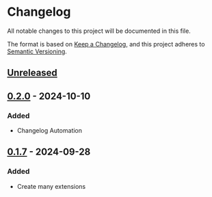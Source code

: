 # Changelog

All notable changes to this project will be documented in this file.

The format is based on [Keep a Changelog](https://keepachangelog.com/en/1.1.0/),
and this project adheres to [Semantic Versioning](https://semver.org/spec/v2.0.0.html).

## [Unreleased]

## [0.2.0] - 2024-10-10

### Added

- Changelog Automation

## [0.1.7] - 2024-09-28

### Added

- Create many extensions

[Unreleased]: https://github.com/TJC-Tools/TJC.VersionExtensions/compare/v0.2.0...HEAD

[0.2.0]: https://github.com/TJC-Tools/TJC.VersionExtensions/compare/v0.1.7...v0.2.0

[0.1.7]: https://github.com/TJC-Tools/TJC.VersionExtensions/releases/tag/v0.1.7
